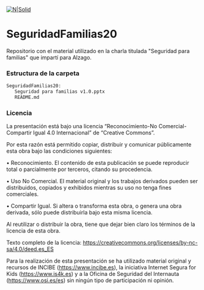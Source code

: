 [![N|Solid](http://securityinside.info/wp-content/uploads/logo.png)](https://securityinside.info)

# SeguridadFamilias20

Repositorio con el material utilizado en la charla titulada "Seguridad para familias" que impartí para Alzago.

### Estructura de la carpeta

```sh
SeguridadFamilias20:
   Seguridad para familias v1.0.pptx
   README.md
```

### Licencia
La presentación está bajo una licencia “Reconocimiento-No Comercial-Compartir Igual 4.0 Internacional” de “Creative Commons”.

Por esta razón está permitido copiar, distribuir y comunicar públicamente esta obra bajo las condiciones siguientes:

• Reconocimiento. El contenido de esta publicación se puede reproducir total o parcialmente por terceros, citando su procedencia.

• Uso No Comercial. El material original y los trabajos derivados pueden ser distribuidos, copiados y exhibidos mientras su uso no tenga fines comerciales.

• Compartir Igual. Si altera o transforma esta obra, o genera una obra derivada, sólo puede distribuirla bajo esta misma licencia.

Al reutilizar o distribuir la obra, tiene que dejar bien claro los términos de la licencia de esta obra.

Texto completo de la licencia: https://creativecommons.org/licenses/by-nc-sa/4.0/deed.es_ES

Para la realización de esta presentación se ha utilizado material original y recursos de INCIBE (https://www.incibe.es), la iniciativa Internet Segura for Kids (https://www.is4k.es) y a la Oficina de Seguridad del Internauta (https://www.osi.es/es) sin ningún tipo de participación ni opinión.
